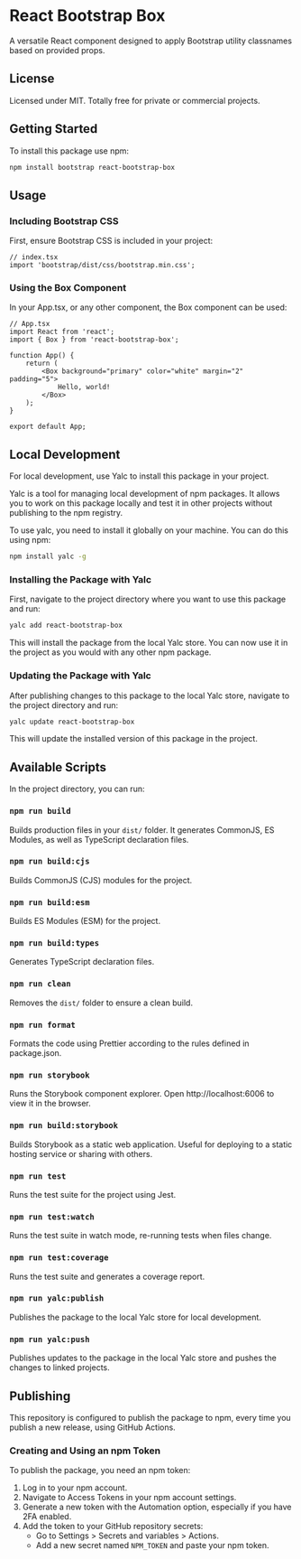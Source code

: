 # React Bootstrap Box

A versatile React component designed to apply Bootstrap utility classnames based on provided props.

## License

Licensed under MIT. Totally free for private or commercial projects.

## Getting Started

To install this package use npm:

```bash
npm install bootstrap react-bootstrap-box
```

## Usage

### Including Bootstrap CSS

First, ensure Bootstrap CSS is included in your project:

```tsx
// index.tsx
import 'bootstrap/dist/css/bootstrap.min.css';
```

### Using the Box Component

In your App.tsx, or any other component, the Box component can be used:

```tsx
// App.tsx
import React from 'react';
import { Box } from 'react-bootstrap-box';

function App() {
    return (
        <Box background="primary" color="white" margin="2" padding="5">
            Hello, world!
        </Box>
    );
}

export default App;
```

## Local Development

For local development, use Yalc to install this package in your project.

Yalc is a tool for managing local development of npm packages. It allows you to work on this package locally and test it in other projects without publishing to the npm registry.

To use yalc, you need to install it globally on your machine. You can do this using npm:

```bash
npm install yalc -g
```

### Installing the Package with Yalc

First, navigate to the project directory where you want to use this package and run:

```bash
yalc add react-bootstrap-box
```

This will install the package from the local Yalc store. You can now use it in the project as you would with any other npm package.

### Updating the Package with Yalc

After publishing changes to this package to the local Yalc store, navigate to the project directory and run:

```bash
yalc update react-bootstrap-box
```

This will update the installed version of this package in the project.

## Available Scripts

In the project directory, you can run:

### `npm run build`

Builds production files in your `dist/` folder. It generates CommonJS, ES Modules, as well as TypeScript declaration files.

### `npm run build:cjs`

Builds CommonJS (CJS) modules for the project.

### `npm run build:esm`

Builds ES Modules (ESM) for the project.

### `npm run build:types`

Generates TypeScript declaration files.

### `npm run clean`

Removes the `dist/` folder to ensure a clean build.

### `npm run format`

Formats the code using Prettier according to the rules defined in package.json.

### `npm run storybook`

Runs the Storybook component explorer. Open http://localhost:6006 to view it in the browser.

### `npm run build:storybook`

Builds Storybook as a static web application. Useful for deploying to a static hosting service or sharing with others.

### `npm run test`

Runs the test suite for the project using Jest.

### `npm run test:watch`

Runs the test suite in watch mode, re-running tests when files change.

### `npm run test:coverage`

Runs the test suite and generates a coverage report.

### `npm run yalc:publish`

Publishes the package to the local Yalc store for local development.

### `npm run yalc:push`

Publishes updates to the package in the local Yalc store and pushes the changes to linked projects.

## Publishing

This repository is configured to publish the package to npm, every time you publish a new release, using GitHub Actions.

### Creating and Using an npm Token

To publish the package, you need an npm token:

1. Log in to your npm account.
2. Navigate to Access Tokens in your npm account settings.
3. Generate a new token with the Automation option, especially if you have 2FA enabled.
4. Add the token to your GitHub repository secrets:
    - Go to Settings > Secrets and variables > Actions.
    - Add a new secret named `NPM_TOKEN` and paste your npm token.

